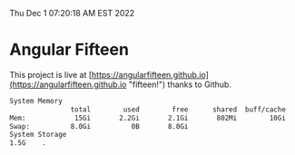 Thu Dec  1 07:20:18 AM EST 2022

# Angular Fifteen


This project is live at [https://angularfifteen.github.io](https://angularfifteen.github.io "fifteen!") thanks to Github.

```bash
System Memory
               total        used        free      shared  buff/cache   available
Mem:            15Gi       2.2Gi       2.1Gi       802Mi        10Gi        11Gi
Swap:          8.0Gi          0B       8.0Gi
System Storage
1.5G	.
